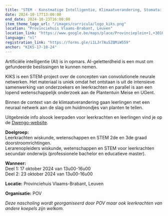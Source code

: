 ```yaml
---
title: "STEM - Kunstmatige Intelligentie, Klimaatverandering, Stomata: KIKS"
date: 2024-10-17T13:00:00
end_date: 2024-10-23T16:00:00
item_theme_logo_url: "/images/curricula/logo_kiks.png"
location: "Provinciehuis Vlaams-Brabant, Leuven"
location_link: "https://www.google.be/maps/place/Provincieplein+1,+3010+Leuven/@50.8769717,4.7142609,17z/data=!3m1!4b1!4m6!3m5!1s0x47c1672af26ce57d:0xa9c1d72bdf235ab6!8m2!3d50.8769717!4d4.7168358!16s%2Fg%2F11c5nbbsdk?hl=nl&entry=ttu"
language: "nl"
registration_link: "https://forms.gle/i1LJr7Au5ZQMiW559"
anchor: "KIKS-17-10-24"
---
```


Artificiële intelligentie (AI) is in opmars. AI-geletterdheid is een must om gefundeerde beslissingen te kunnen nemen.

KIKS is een STEM-project over de concepten van convolutionele neurale netwerken. 
Het materiaal is uniek omdat het ontstaan is uit de intensieve samenwerking van onderzoekers en leerkrachten en parallel is aan een lopend wetenschappelijk onderzoek aan de Plantentuin Meise en UGent.

Binnen de context van de klimaatverandering gaan leerlingen met een neuraal netwerk aan de slag om huidmondjes van planten te tellen.

Uitgebreide info alsook leerpaden voor leerkrachten en leerlingen vind je op de [Dwengo-website](www.dwengo.org/kiks).

**Doelgroep:**<br>
Leerkrachten wiskunde, wetenschappen en STEM 2de en 3de graad doorstroomrichtingen.<br>
Lerarenopleiders wiskunde, wetenschappen en STEM voor leerkrachten secundair onderwijs (professionele bachelor en educatieve master).

**Wanneer:**<br>
Deel 1: 17 oktober 2024 van 13u00-16u00<br>
Deel 2: 23 oktober 2024 van 13u00-16u00

**Locatie:** Provinciehuis Vlaams-Brabant, Leuven

**Organisatie:** POV

*Deze nascholing wordt georganiseerd door POV maar ook leerkrachten van andere koepels zijn welkom.*
